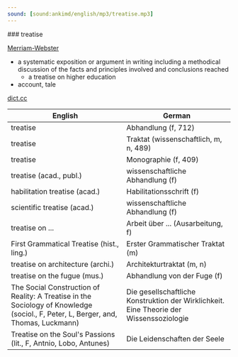 ```yaml
---
sound: [sound:ankimd/english/mp3/treatise.mp3]
---
```


\### treatise

[Merriam-Webster](https://www.merriam-webster.com/dictionary/treatise)

- a systematic exposition or argument in writing including a methodical discussion of the facts and principles involved and conclusions reached
    - a treatise on higher education
- account, tale

[dict.cc](https://www.dict.cc/treatise)

| English        | German       |
| -------------- | ------------ |
| treatise | Abhandlung (f, 712) |
| treatise | Traktat (wissenschaftlich, m, n, 489) |
| treatise | Monographie (f, 409) |
| treatise (acad., publ.) | wissenschaftliche Abhandlung (f) |
| habilitation treatise (acad.) | Habilitationsschrift (f) |
| scientific treatise (acad.) | wissenschaftliche Abhandlung (f) |
| treatise on ... | Arbeit über ... (Ausarbeitung, f) |
| First Grammatical Treatise (hist., ling.) | Erster Grammatischer Traktat (m) |
| treatise on architecture (archi.) | Architekturtraktat (m, n) |
| treatise on the fugue (mus.) | Abhandlung von der Fuge (f) |
| The Social Construction of Reality: A Treatise in the Sociology of Knowledge (sociol., F, Peter, L, Berger, and, Thomas, Luckmann) | Die gesellschaftliche Konstruktion der Wirklichkeit. Eine Theorie der Wissenssoziologie |
| Treatise on the Soul's Passions (lit., F, Antnio, Lobo, Antunes) | Die Leidenschaften der Seele |
